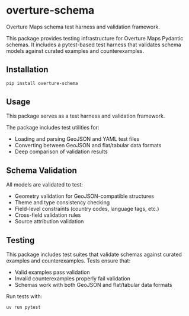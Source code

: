 # overture-schema

Overture Maps schema test harness and validation framework.

This package provides testing infrastructure for Overture Maps Pydantic schemas. It includes a pytest-based test harness that validates schema models against curated examples and counterexamples.

## Installation

```bash
pip install overture-schema
```

## Usage

This package serves as a test harness and validation framework.

The package includes test utilities for:

- Loading and parsing GeoJSON and YAML test files
- Converting between GeoJSON and flat/tabular data formats
- Deep comparison of validation results

## Schema Validation

All models are validated to test:

- Geometry validation for GeoJSON-compatible structures
- Theme and type consistency checking
- Field-level constraints (country codes, language tags, etc.)
- Cross-field validation rules
- Source attribution validation

## Testing

This package includes test suites that validate schemas against curated examples and counterexamples. Tests ensure that:

- Valid examples pass validation
- Invalid counterexamples properly fail validation
- Schemas work with both GeoJSON and flat/tabular data formats

Run tests with:

```bash
uv run pytest
```
